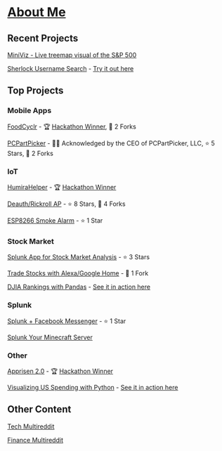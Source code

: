 # [About Me](https://www.smathur.tk/)

## Recent Projects

[MiniViz - Live treemap visual of the S&P 500](https://www.miniviz.cf)

[Sherlock Username Search](https://github.com/sidward35/sherlock-web) - [Try it out here](https://www.sleuth.ga)

## Top Projects

### Mobile Apps

[FoodCyclr](https://github.com/sidward35/FoodCyclr) - 🏆 [Hackathon Winner](https://devpost.com/software/foodcyclr), 🍴 2 Forks

[PCPartPicker](https://github.com/sidward35/PCPartPicker) - 👨‍💼 Acknowledged by the CEO of PCPartPicker, LLC, ⭐ 5 Stars, 🍴 2 Forks

### IoT

[HumiraHelper](https://github.com/sidward35/HumiraHelper) - 🏆 [Hackathon Winner](https://twitter.com/abbvie/status/1145693699118174208)

[Deauth/Rickroll AP](https://github.com/sidward35/Deauth-RickRollAP) - ⭐ 8 Stars, 🍴 4 Forks

[ESP8266 Smoke Alarm](https://github.com/sidward35/esp8266-smoke-alarm) - ⭐ 1 Star

### Stock Market

[Splunk App for Stock Market Analysis](https://github.com/sidward35/splunk-stocks-analysis) - ⭐ 3 Stars

[Trade Stocks with Alexa/Google Home](https://www.smathur.tk/VoiceTrader/) - 🍴 1 Fork

[DJIA Rankings with Pandas](https://github.com/sidward35/heroku-stocks-analysis) - [See it in action here](http://djia.smathur.tk)

### Splunk

[Splunk + Facebook Messenger](https://www.smathur.tk/splunk-messenger/) - ⭐ 1 Star

[Splunk Your Minecraft Server](https://www.smathur.tk/SplunkMC/)

### Other

[Apprisen 2.0](https://github.com/sidward35/Apprisen2.0) - 🏆 [Hackathon Winner](https://twitter.com/Apprisen/status/1185649343870582784)

[Visualizing US Spending with Python](https://github.com/sidward35/usa_spending) - [See it in action here](https://www.usbudget.tk)

## Other Content

[Tech Multireddit](https://www.smathur.tk/tech)

[Finance Multireddit](https://www.smathur.tk/money)

<script src="https://cdn.signalfx.com/o11y-gdi-rum/latest/splunk-otel-web.js" crossorigin="anonymous">
</script>
<script>
    SplunkRum.init({
        beaconUrl: 'https://rum-ingest.us1.signalfx.com/v1/rum',
        rumAuth: 'JUeo4BsZeSWJ8QA7RKV2yA',
        app: 'personal-website'
    });
</script>
